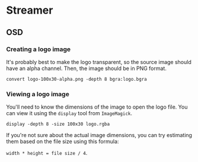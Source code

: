 Streamer
========

OSD
---

### Creating a logo image

It's probably best to make the logo transparent, so the source image
should have an alpha channel. Then, the image should be in PNG format.

```
convert logo-100x30-alpha.png -depth 8 bgra:logo.bgra
```

### Viewing a logo image

You'll need to know the dimensions of the image to open the logo file.
You can view it using the `display` tool from `ImageMagick`.

```
display -depth 8 -size 100x30 logo.rgba
```
If you're not sure about the actual image dimensions, you can try
estimating them based on the file size using this formula:

`width * height = file size / 4`.
